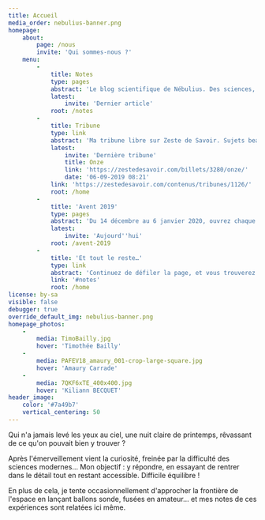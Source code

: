 ```yaml
---
title: Accueil
media_order: nebulius-banner.png
homepage:
    about:
        page: /nous
        invite: 'Qui sommes-nous ?'
    menu:
        -
            title: Notes
            type: pages
            abstract: 'Le blog scientifique de Nébulius. Des sciences, de la physique… mais pas que&nbsp;!'
            latest:
                invite: 'Dernier article'
            root: /notes
        -
            title: Tribune
            type: link
            abstract: 'Ma tribune libre sur Zeste de Savoir. Sujets beaucoup plus variés et sans réelle ligne éditoriale :o'
            latest:
                invite: 'Dernière tribune'
                title: Onze
                link: 'https://zestedesavoir.com/billets/3280/onze/'
                date: '06-09-2019 08:21'
            link: 'https://zestedesavoir.com/contenus/tribunes/1126/'
            root: /home
        -
            title: 'Avent 2019'
            type: pages
            abstract: 'Du 14 décembre au 6 janvier 2020, ouvrez chaque jour le chocolat de culture calendaire et temporelle !'
            latest:
                invite: 'Aujourd''hui'
            root: /avent-2019
        -
            title: 'Et tout le reste…'
            type: link
            abstract: 'Continuez de défiler la page, et vous trouverez ballons stratosphériques &amp; autre projets&nbsp;! (Et du social si vous êtes vaillant⋅e)'
            link: '#notes'
            root: /home
license: by-sa
visible: false
debugger: true
override_default_img: nebulius-banner.png
homepage_photos:
    -
        media: TimoBailly.jpg
        hover: 'Timothée Bailly'
    -
        media: PAFEV18_amaury_001-crop-large-square.jpg
        hover: 'Amaury Carrade'
    -
        media: 7QKF6xTE_400x400.jpg
        hover: 'Kiliann BECQUET'
header_image:
    color: '#7a49b7'
    vertical_centering: 50
---
```


Qui n'a jamais levé les yeux au ciel, une nuit claire de printemps, rêvassant de ce qu'on pouvait bien y trouver ?

Après l'émerveillement vient la curiosité, freinée par la difficulté des sciences modernes… Mon objectif : y répondre, en essayant de rentrer dans le détail tout en restant accessible. Difficile équilibre !

En plus de cela, je tente occasionnellement d'approcher la frontière de l'espace en lançant ballons sonde, fusées en amateur… et mes notes de ces expériences sont relatées ici même.